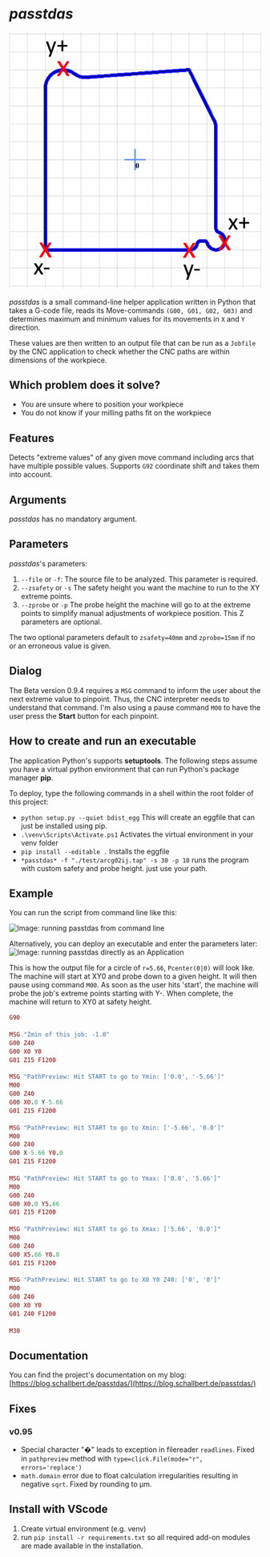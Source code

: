 # *passtdas*
![Image: A symbolic image of what *passtdas* does](/assets/passtdas.png)

*passtdas* is a small command-line helper application written in Python that takes a G-code file,
reads its Move-commands `(G00, G01, G02, G03)` and determines maximum and
minimum values for its movements in `X` and `Y` direction.

These values are then written to an output file that can be run as a `Jobfile`
by the CNC application to check whether the CNC paths are within dimensions of the workpiece.

## Which problem does it solve?
- You are unsure where to position your workpiece
- You do not know if your milling paths fit on the workpiece

## Features
Detects "extreme values" of any given move command including arcs that have
multiple possible values. Supports `G92` coordinate shift and takes them into account.

## Arguments
*passtdas* has no mandatory argument.

## Parameters
*passtdas*'s parameters:
1. `--file` or `-f`: The source file to be analyzed. This parameter is required.
2. `--zsafety` or `-s` The safety height you want the machine to run to the XY extreme points.
3. `--zprobe` or `-p` The probe height the machine will go to at the extreme points to simplify manual adjustments
of workpiece position.
This Z parameters are optional. 

The two optional parameters default to `zsafety=40mm` and `zprobe=15mm` if no or an erroneous value is given.

## Dialog
The Beta version 0.9.4 requires a `MSG` command to inform the user about the next 
extreme value to pinpoint. Thus, the CNC interpreter needs to understand that command.
I'm also using a pause command `M00` to have the user press the **Start** button for each pinpoint.

## How to create and run an executable
The application Python's supports **setuptools**. The following steps assume you have a virtual python environment that
can run Python's package manager **pip**.

To deploy, type the following commands in a shell within the root folder of this project:
- `python setup.py --quiet bdist_egg` This will create an eggfile that can just be installed using pip.
- `.\venv\Scripts\Activate.ps1` Activates the virtual environment in your venv folder
- `pip install --editable .` Installs the eggfile
- `*passtdas* -f "./test/arcg02ij.tap" -s 30 -p 10` runs the program with custom safety and probe height. just use your path.

## Example
You can run the script from command line like this:

![Image: running *passtdas* from command line](/assets/example_executefromconsole.jpg)

Alternatively, you can deploy an executable and enter the parameters later:
![Image: running *passtdas* directly as an Application](/assets/example_executeasapp.jpg)

This is how the output file for a circle of `r=5.66`, `Pcenter(0|0)` will look like.
The machine will start at XY0 and probe down to a given height. It will then pause using command `M00`.
As soon as the user hits 'start', the machine will probe the job's extreme points starting with Y-.
When complete, the machine will return to XY0 at safety height.
```ruby
G90

MSG "Zmin of this job: -1.0"
G00 Z40
G00 X0 Y0
G01 Z15 F1200

MSG "PathPreview: Hit START to go to Ymin: ['0.0', '-5.66']"
M00
G00 Z40
G00 X0.0 Y-5.66
G01 Z15 F1200

MSG "PathPreview: Hit START to go to Xmin: ['-5.66', '0.0']"
M00
G00 Z40
G00 X-5.66 Y0.0
G01 Z15 F1200

MSG "PathPreview: Hit START to go to Ymax: ['0.0', '5.66']"
M00
G00 Z40
G00 X0.0 Y5.66
G01 Z15 F1200

MSG "PathPreview: Hit START to go to Xmax: ['5.66', '0.0']"
M00
G00 Z40
G00 X5.66 Y0.0
G01 Z15 F1200

MSG "PathPreview: Hit START to go to X0 Y0 Z40: ['0', '0']"
M00
G00 Z40
G00 X0 Y0
G01 Z40 F1200

M30
```

## Documentation
You can find the project's documentation on my blog:
[https://blog.schallbert.de/passtdas/](https://blog.schallbert.de/passtdas/)

## Fixes
### v0.95
- Special character "�" leads to exception in filereader `readlines`. Fixed in `pathpreview` method with `type=click.File(mode="r", errors='replace')`
- `math.domain` error due to float calculation irregularities resulting in negative `sqrt`. Fixed by rounding to µm.

## Install with VScode
1. Create virtual environment (e.g. venv)
2. run `pip install -r requirements.txt` so all required add-on modules are made available in the installation.